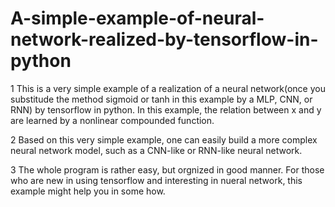 # A-simple-example-of-neural-network-realized-by-tensorflow-in-python
1 This is a very simple example of a realization of a neural network(once you substitude the method sigmoid or tanh in this example by a MLP, CNN, or RNN) by tensorflow  in python. In this example, the relation between x and y are learned by a nonlinear compounded function. 


2 Based on this very simple example, one can easily build a more complex neural network model, such as a CNN-like or RNN-like neural network.


3 The whole program is rather easy,  but orgnized in good manner. For those who are new in using tensorflow and interesting in nueral network, this example might help you in some how.
